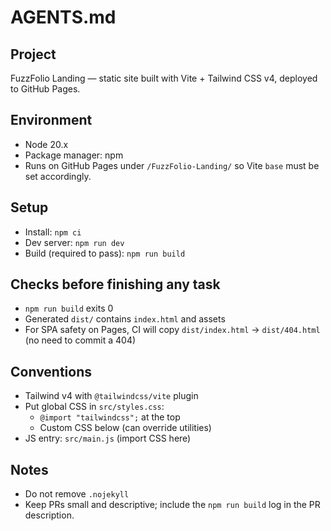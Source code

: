 # AGENTS.md

## Project
FuzzFolio Landing — static site built with Vite + Tailwind CSS v4, deployed to GitHub Pages.

## Environment
- Node 20.x
- Package manager: npm
- Runs on GitHub Pages under `/FuzzFolio-Landing/` so Vite `base` must be set accordingly.

## Setup
- Install: `npm ci`
- Dev server: `npm run dev`
- Build (required to pass): `npm run build`

## Checks before finishing any task
- `npm run build` exits 0
- Generated `dist/` contains `index.html` and assets
- For SPA safety on Pages, CI will copy `dist/index.html` → `dist/404.html` (no need to commit a 404)

## Conventions
- Tailwind v4 with `@tailwindcss/vite` plugin
- Put global CSS in `src/styles.css`:
  - `@import "tailwindcss";` at the top
  - Custom CSS below (can override utilities)
- JS entry: `src/main.js` (import CSS here)

## Notes
- Do not remove `.nojekyll`
- Keep PRs small and descriptive; include the `npm run build` log in the PR description.